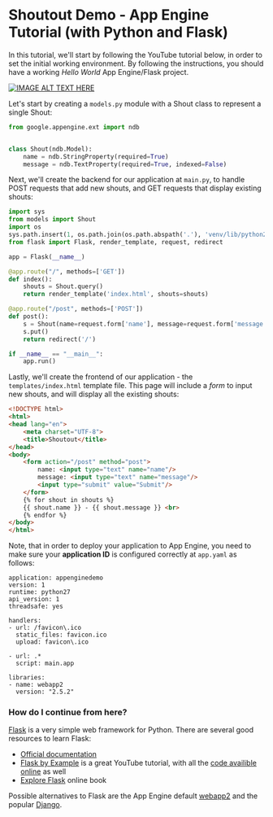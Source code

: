 # Shoutout Demo - App Engine Tutorial (with Python and Flask)

In this tutorial, we'll start by following the YouTube tutorial below, in order to set the initial working environment. By following the instructions, you should have a working *Hello World* App Engine/Flask project.

[![IMAGE ALT TEXT HERE](http://img.youtube.com/vi/FRI3QGNWJYI/0.jpg)](http://www.youtube.com/watch?v=FRI3QGNWJYI)

Let's start by creating a ```models.py``` module with a Shout class to represent a single Shout:
```python
from google.appengine.ext import ndb


class Shout(ndb.Model):
    name = ndb.StringProperty(required=True)
    message = ndb.TextProperty(required=True, indexed=False)
```

Next, we'll create the backend for our application at ```main.py```, to handle POST requests that add new shouts, and GET requests that display existing shouts:
```python
import sys
from models import Shout
import os
sys.path.insert(1, os.path.join(os.path.abspath('.'), 'venv/lib/python2.7/site-packages'))
from flask import Flask, render_template, request, redirect

app = Flask(__name__)

@app.route("/", methods=['GET'])
def index():
    shouts = Shout.query()
    return render_template('index.html', shouts=shouts)

@app.route("/post", methods=['POST'])
def post():
    s = Shout(name=request.form['name'], message=request.form['message'])
    s.put()
    return redirect('/')

if __name__ == "__main__":
    app.run()
```

Lastly, we'll create the frontend of our application - the ```templates/index.html``` template file. This page will include a *form* to input new shouts, and will display all the existing shouts:
```html
<!DOCTYPE html>
<html>
<head lang="en">
    <meta charset="UTF-8">
    <title>Shoutout</title>
</head>
<body>
    <form action="/post" method="post">
        name: <input type="text" name="name"/>
        message: <input type="text" name="message"/>
        <input type="submit" value="Submit"/>
    </form>
    {% for shout in shouts %}
    {{ shout.name }} - {{ shout.message }} <br>
    {% endfor %}
</body>
</html>
```

Note, that in order to deploy your application to App Engine, you need to make sure your **application ID** is configured correctly at ```app.yaml``` as follows:
```
application: appenginedemo
version: 1
runtime: python27
api_version: 1
threadsafe: yes

handlers:
- url: /favicon\.ico
  static_files: favicon.ico
  upload: favicon\.ico

- url: .*
  script: main.app

libraries:
- name: webapp2
  version: "2.5.2"

```

### How do I continue from here?
[Flask](http://flask.pocoo.org/) is a very simple web framework for Python. There are several good resources to learn Flask:

- [Official documentation](http://flask.pocoo.org/docs/)
- [Flask by Example](https://www.youtube.com/watch?v=FGrIyBDQLPg) is a great YouTube tutorial, with all the [code availible online](https://github.com/miguelgrinberg/flask-pycon2014) as well
- [Explore Flask](http://exploreflask.com/) online book

Possible alternatives to Flask are the App Engine default [webapp2](https://cloud.google.com/appengine/docs/python/gettingstartedpython27/usingwebapp) and the popular [Django](https://www.djangoproject.com/).
